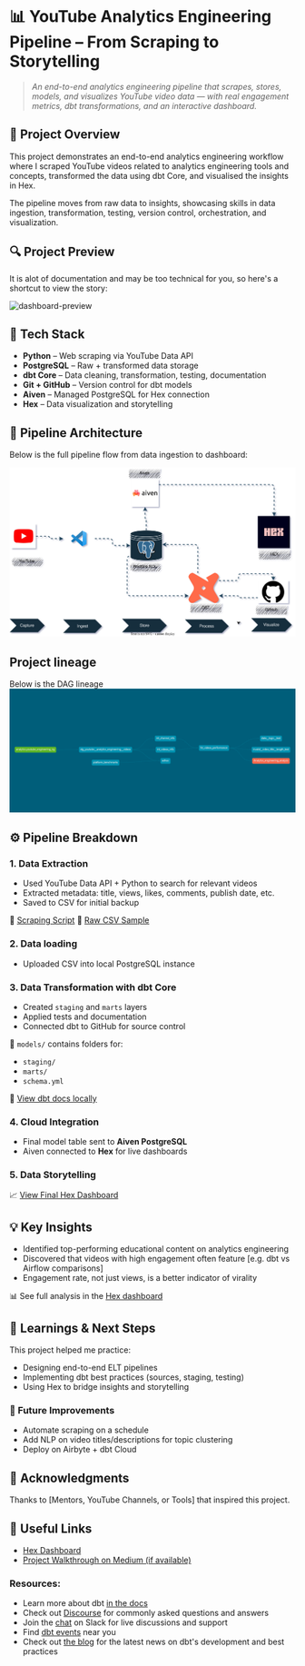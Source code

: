 # 📊 YouTube Analytics Engineering Pipeline – From Scraping to Storytelling
> *An end-to-end analytics engineering pipeline that scrapes, stores, models, and visualizes YouTube video data — with real engagement metrics, dbt transformations, and an interactive dashboard.*  

## 🚀 Project Overview

This project demonstrates an end-to-end analytics engineering workflow where I scraped YouTube videos related to analytics engineering tools and concepts, transformed the data using dbt Core, and visualised the insights in Hex.

The pipeline moves from raw data to insights, showcasing skills in data ingestion, transformation, testing, version control, orchestration, and visualization.

## 🔍 Project Preview

It is alot of documentation and may be too technical for you, so here's a shortcut to view the story:

![dashboard-preview](https://app.hex.tech/01975268-573e-700f-b2a8-334ff3d11792/app/0197653c-a671-7006-8804-4c569c560481/latest)


## 🧰 Tech Stack

- **Python** – Web scraping via YouTube Data API
- **PostgreSQL** – Raw + transformed data storage
- **dbt Core** – Data cleaning, transformation, testing, documentation
- **Git + GitHub** – Version control for dbt models
- **Aiven** – Managed PostgreSQL for Hex connection
- **Hex** – Data visualization and storytelling

## 🔄 Pipeline Architecture

Below is the full pipeline flow from data ingestion to dashboard:

![Pipeline Flow](https://github.com/N3zzar/End_to_end_Analytics_Engineering_Project/blob/main/images/Pipeline%20Flow.svg)

## Project lineage

Below is the DAG lineage ![here](https://github.com/N3zzar/End_to_end_Analytics_Engineering_Project/blob/main/images/dbt-dag.png)

## ⚙️ Pipeline Breakdown

### 1. Data Extraction
- Used YouTube Data API + Python to search for relevant videos
- Extracted metadata: title, views, likes, comments, publish date, etc.
- Saved to CSV for initial backup

📁 [Scraping Script](https://github.com/N3zzar/Youtube_data_project/blob/main/Code)
📄 [Raw CSV Sample](./data/youtube_raw_data.csv)

### 2. Data loading
- Uploaded CSV into local PostgreSQL instance

### 3. Data Transformation with dbt Core
- Created `staging` and `marts` layers
- Applied tests and documentation
- Connected dbt to GitHub for source control

📂 `models/` contains folders for:
- `staging/`
- `marts/`
- `schema.yml`

🧾 [View dbt docs locally](https://luxury-pixie-36f938.netlify.app/)

### 4. Cloud Integration
- Final model table sent to **Aiven PostgreSQL**
- Aiven connected to **Hex** for live dashboards

### 5. Data Storytelling

📈 [View Final Hex Dashboard](https://app.hex.tech/01975268-573e-700f-b2a8-334ff3d11792/app/0197653c-a671-7006-8804-4c569c560481/latest)

## 💡 Key Insights

- Identified top-performing educational content on analytics engineering
- Discovered that videos with high engagement often feature [e.g. dbt vs Airflow comparisons]
- Engagement rate, not just views, is a better indicator of virality

📊 See full analysis in the [Hex dashboard](https://app.hex.tech/01975268-573e-700f-b2a8-334ff3d11792/app/0197653c-a671-7006-8804-4c569c560481/latest)



## 📌 Learnings & Next Steps

This project helped me practice:
- Designing end-to-end ELT pipelines
- Implementing dbt best practices (sources, staging, testing)
- Using Hex to bridge insights and storytelling

### 🔮 Future Improvements
- Automate scraping on a schedule
- Add NLP on video titles/descriptions for topic clustering
- Deploy on Airbyte + dbt Cloud


## 🙏 Acknowledgments

Thanks to [Mentors, YouTube Channels, or Tools] that inspired this project.




## 🔗 Useful Links

- [Hex Dashboard](https://app.hex.tech/your-dashboard-link)
- [Project Walkthrough on Medium (if available)](https://medium.com/your-link)














### Resources:
- Learn more about dbt [in the docs](https://docs.getdbt.com/docs/introduction)
- Check out [Discourse](https://discourse.getdbt.com/) for commonly asked questions and answers
- Join the [chat](https://community.getdbt.com/) on Slack for live discussions and support
- Find [dbt events](https://events.getdbt.com) near you
- Check out [the blog](https://blog.getdbt.com/) for the latest news on dbt's development and best practices



